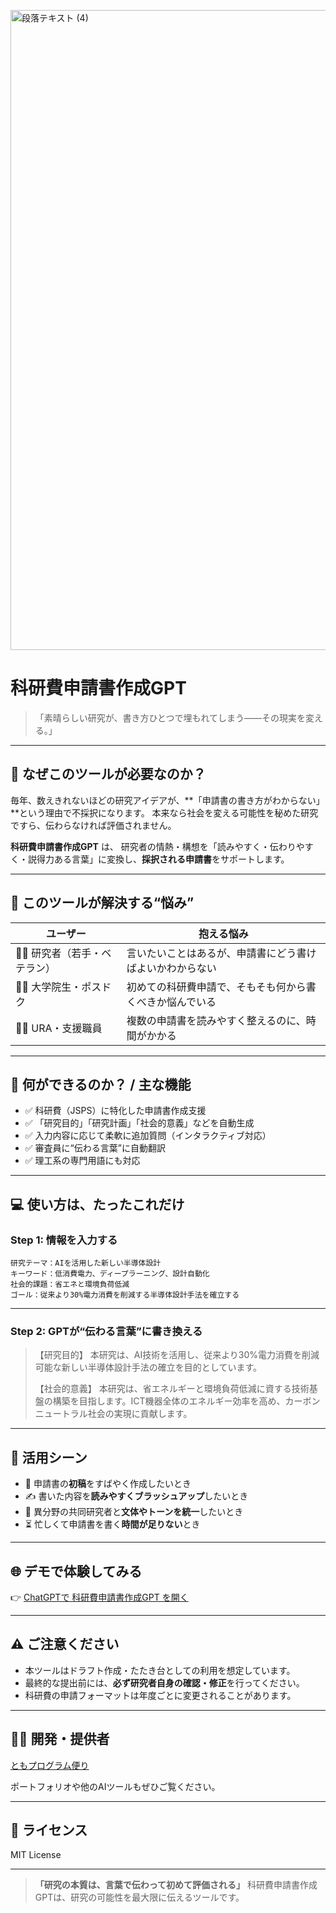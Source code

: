<p>
<img width="1536" height="1024" alt="段落テキスト (4)" src="https://github.com/user-attachments/assets/cf09991d-85d8-4272-8ca3-2779c65fdcdf" />
  
</p>

# 科研費申請書作成GPT

> 「素晴らしい研究が、書き方ひとつで埋もれてしまう――その現実を変える。」

---

## 📌 なぜこのツールが必要なのか？

毎年、数えきれないほどの研究アイデアが、\*\*「申請書の書き方がわからない」\*\*という理由で不採択になります。
本来なら社会を変える可能性を秘めた研究ですら、伝わらなければ評価されません。

**科研費申請書作成GPT** は、
研究者の情熱・構想を「読みやすく・伝わりやすく・説得力ある言葉」に変換し、**採択される申請書**をサポートします。

---

## 🎯 このツールが解決する“悩み”

| ユーザー               | 抱える悩み                        |
| ------------------ | ---------------------------- |
| 🧑‍🔬 研究者（若手・ベテラン） | 言いたいことはあるが、申請書にどう書けばよいかわからない |
| 🧑‍🎓 大学院生・ポスドク    | 初めての科研費申請で、そもそも何から書くべきか悩んでいる |
| 🧑‍💼 URA・支援職員     | 複数の申請書を読みやすく整えるのに、時間がかかる     |

---

## 🚀 何ができるのか？ / 主な機能

* ✅ 科研費（JSPS）に特化した申請書作成支援
* ✅ 「研究目的」「研究計画」「社会的意義」などを自動生成
* ✅ 入力内容に応じて柔軟に追加質問（インタラクティブ対応）
* ✅ 審査員に“伝わる言葉”に自動翻訳
* ✅ 理工系の専門用語にも対応

---

## 💻 使い方は、たったこれだけ

### Step 1: 情報を入力する

```
研究テーマ：AIを活用した新しい半導体設計  
キーワード：低消費電力、ディープラーニング、設計自動化  
社会的課題：省エネと環境負荷低減  
ゴール：従来より30%電力消費を削減する半導体設計手法を確立する
```

---

### Step 2: GPTが“伝わる言葉”に書き換える

> 【研究目的】
> 本研究は、AI技術を活用し、従来より30%電力消費を削減可能な新しい半導体設計手法の確立を目的としています。
>
> 【社会的意義】
> 本研究は、省エネルギーと環境負荷低減に資する技術基盤の構築を目指します。ICT機器全体のエネルギー効率を高め、カーボンニュートラル社会の実現に貢献します。

---

## 🌟 活用シーン

* 📄 申請書の**初稿**をすばやく作成したいとき
* ✍️ 書いた内容を**読みやすくブラッシュアップ**したいとき
* 🤝 異分野の共同研究者と**文体やトーンを統一**したいとき
* ⏳ 忙しくて申請書を書く**時間が足りない**とき

---

## 🌐 デモで体験してみる

👉 [ChatGPTで 科研費申請書作成GPT を開く](https://chatgpt.com/g/g-6871b432eb8081919521342d15aa3cfb-yan-jiu-ji-hua-shu-asisutantogpt)

---

## ⚠️ ご注意ください

* 本ツールはドラフト作成・たたき台としての利用を想定しています。
* 最終的な提出前には、**必ず研究者自身の確認・修正**を行ってください。
* 科研費の申請フォーマットは年度ごとに変更されることがあります。

---

## 🧑‍💻 開発・提供者

[ともプログラム便り](https://github.com/TomoProgrammingDayori)

ポートフォリオや他のAIツールもぜひご覧ください。

---

## 📄 ライセンス

MIT License

---

> **「研究の本質は、言葉で伝わって初めて評価される」**
> 科研費申請書作成GPTは、研究の可能性を最大限に伝えるツールです。
